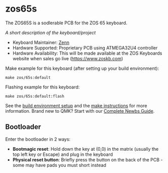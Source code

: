 # zos65s

The ZOS65S is a sodlerable PCB for the ZOS 65 keyboard.

*A short description of the keyboard/project*

* Keyboard Maintainer: [Zenn](https://github.com/ZOSKB)
* Hardware Supported: Proprietary PCB using ATMEGA32U4 controller
* Hardware Availability: This will be made available at the ZOS Keyboards website when sales go live (https://www.zoskb.com)

Make example for this keyboard (after setting up your build environment):

    make zos/65s:default

Flashing example for this keyboard:

    make zos/65s:default:flash

See the [build environment setup](https://docs.qmk.fm/#/getting_started_build_tools) and the [make instructions](https://docs.qmk.fm/#/getting_started_make_guide) for more information. Brand new to QMK? Start with our [Complete Newbs Guide](https://docs.qmk.fm/#/newbs).

## Bootloader

Enter the bootloader in 2 ways:

* **Bootmagic reset**: Hold down the key at (0,0) in the matrix (usually the top left key or Escape) and plug in the keyboard
* **Physical reset button**: Briefly press the button on the back of the PCB - some may have pads you must short instead
